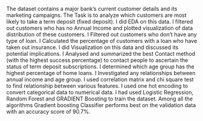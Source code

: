 The dataset contains a major bank’s current customer details and its marketing campaigns. The Task is to analyze which customers are most likely to take a term deposit (fixed deposit).
I did EDA on this data. I filtered out customers who has no Annual Income and plotted visualization of data distribution of these customers. I Filtered out customers who don’t have any type of loan. I Calculated the percentage of customers with a loan who have taken out insurance. I did Visualization on  this data and discussed its potential implications.
I Analysed and summarized the best Contact method (with the highest success percentage) to contact people to ascertain the status of term deposit subscriptions. I determined which age group has the highest percentage of home loans.
I Investigated any relationships between annual income and age group. 
I used correlation matrix and chi square test to find relationship between various features. 
I used one hot encoding to convert categorical data to numerical data. 
I had used Logistic Regression, Random Forest and GRADIENT Boosting  to train the dataset. Among all the algorithms Gradient boosting Classifier performs best on the validation data with an accuracy score of 90.7%. 

